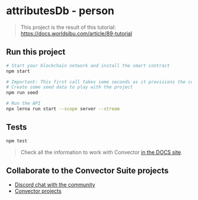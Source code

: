 # attributesDb - person

> This project is the result of this tutorial: https://docs.worldsibu.com/article/89-tutorial

## Run this project

```bash
# Start your blockchain network and install the smart contract
npm start

# Important: This first call takes some seconds as it provisions the containers needed to run the smart contract
# Create some seed data to play with the project
npm run seed

# Run the API
npx lerna run start --scope server --stream
```

## Tests

```bash
npm test
```

> Check all the information to work with Convector <a href="https://worldsibu.github.io/convector" target="_blank">in the DOCS site</a>.

## Collaborate to the Convector Suite projects

* <a href="https://discord.gg/twRwpWt" target="_blank">Discord chat with the community</a>
* <a href="https://github.com/worldsibu" target="_blank">Convector projects</a>
